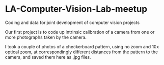 LA-Computer-Vision-Lab-meetup
=============================

Coding and data for joint development of computer vision projects

  Our first project is to code up intrinsic calibration of a camera from one or more photographs taken by the camera.
  
  I took a couple of photos of a checkerboard pattern, using no zoom and 10x optical zoom, at correspondingly different distances from the pattern to the camera, and saved them here as .jpg files.
  

